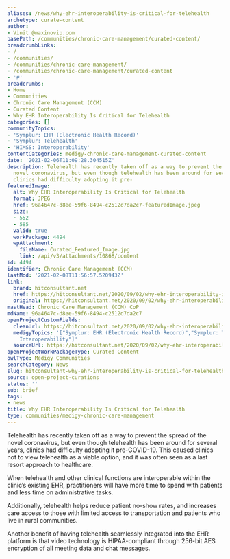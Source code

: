 ```yaml
---
aliases: /news/why-ehr-interoperability-is-critical-for-telehealth
archetype: curate-content
author:
- Vinit @maxinovip.com
basePath: /communities/chronic-care-management/curated-content/
breadcrumbLinks:
- /
- /communities/
- /communities/chronic-care-management/
- /communities/chronic-care-management/curated-content
- '#'
breadcrumbs:
- Home
- Communities
- Chronic Care Management (CCM)
- Curated Content
- Why EHR Interoperability Is Critical for Telehealth
categories: []
communityTopics:
- 'Symplur: EHR (Electronic Health Record)'
- 'Symplur: Telehealth'
- 'HIMSS: Interoperability'
contentCategories: medigy-chronic-care-management-curated-content
date: '2021-02-06T11:09:28.304515Z'
description: Telehealth has recently taken off as a way to prevent the spread of the
  novel coronavirus, but even though telehealth has been around for several years,
  clinics had difficulty adopting it pre-
featuredImage:
  alt: Why EHR Interoperability Is Critical for Telehealth
  format: JPEG
  href: 96a4647c-d8ee-59f6-8494-c2512d7da2c7-featuredImage.jpeg
  size:
  - 552
  - 585
  valid: true
  workPackage: 4494
  wpAttachment:
    fileName: Curated_Featured_Image.jpg
    link: /api/v3/attachments/10868/content
id: 4494
identifier: Chronic Care Management (CCM)
lastMod: '2021-02-08T11:56:57.520943Z'
link:
  brand: hitconsultant.net
  href: https://hitconsultant.net/2020/09/02/why-ehr-interoperability-is-critical-for-telehealth/
  original: https://hitconsultant.net/2020/09/02/why-ehr-interoperability-is-critical-for-telehealth/
mastHead: Chronic Care Management (CCM) CoP
mdName: 96a4647c-d8ee-59f6-8494-c2512d7da2c7
openProjectCustomFields:
  cleanUrl: https://hitconsultant.net/2020/09/02/why-ehr-interoperability-is-critical-for-telehealth/
  medigyTopics: '["Symplur: EHR (Electronic Health Record)","Symplur: Telehealth","HIMSS:
    Interoperability"]'
  sourceUrl: https://hitconsultant.net/2020/09/02/why-ehr-interoperability-is-critical-for-telehealth/
openProjectWorkPackageType: Curated Content
owlType: Medigy Communities
searchCategory: News
slug: hitconsultant-why-ehr-interoperability-is-critical-for-telehealth
source: open-project-curations
status: ''
sub: brief
tags:
- news
title: Why EHR Interoperability Is Critical for Telehealth
type: communities/medigy-chronic-care-management
---
```


<p>Telehealth has recently taken off as a way to prevent the spread of the novel coronavirus, but even though telehealth has been around for several years, clinics had difficulty adopting it pre-COVID-19. This caused clinics not to view telehealth as a viable option, and it was often seen as a last resort approach to healthcare.</p><p>When telehealth and other clinical functions are interoperable within the clinic’s existing EHR, practitioners will have more time to spend with patients and less time on administrative tasks.</p><p>Additionally, telehealth helps reduce patient no-show rates, and increases care access to those with limited access to transportation and patients who live in rural communities.</p><p>Another benefit of having telehealth seamlessly integrated into the EHR platform is that video technology is HIPAA-compliant through 256-bit AES encryption of all meeting data and chat messages.</p>